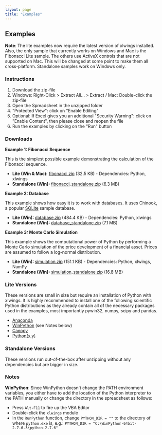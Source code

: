 ```yaml
---
layout: page
title: "Examples"
---
```


## Examples

**Note**: The lite examples now require the latest version of xlwings installed. Also, the only sample that currently works
on Windows and Mac is the Fibonacci Lite sample. The others use ActiveX controls that are not supported on Mac. This
will be changed at some point to make them all cross-platform. Standalone samples work on Windows only.

### Instructions

1. Download the zip-file
2. Windows: Right-Click > Extract All... > Extract / Mac: Double-click the zip-file
3. Open the Spreadsheet in the unzipped folder
4. "Protected View": click on "Enable Editing"
5. Optional: If Excel gives you an additional "Security Warning": click on "Enable Content", then
   please close and reopen the file
6. Run the examples by clicking on the "Run" button


### Downloads

**Example 1: Fibonacci Sequence**

This is the simplest possible example demonstrating the calculation of the Fibonacci sequence.

* **Lite (Win & Mac):** [fibonacci.zip][] (32.5 KB) - Dependencies: Python, xlwings
* **Standalone (Win):** [fibonacci_standalone.zip][] (6.3 MB)

[fibonacci.zip]: https://bitbucket.org/zoomeranalytics/xlwings_examples/downloads/fibonacci.zip
[fibonacci_standalone.zip]: https://bitbucket.org/zoomeranalytics/xlwings_examples/downloads/fibonacci_standalone.zip


**Example 2: Database**

This example shows how easy it is to work with databases. It uses [Chinook][], a popular [SQLite][] sample
database.

* **Lite (Win):** [database.zip][] (484.4 KB) - Dependencies: Python, xlwings
* **Standalone (Win):** [database_standalone.zip][] (7.1 MB)

[Chinook]: http://chinookdatabase.codeplex.com/
[SQLite]: http://sqlite.org/
[database.zip]: https://bitbucket.org/zoomeranalytics/xlwings_examples/downloads/database.zip
[database_standalone.zip]: https://bitbucket.org/zoomeranalytics/xlwings_examples/downloads/database_standalone.zip

**Example 3: Monte Carlo Simulation**

This example shows the computational power of Python by performing a Monte Carlo simulation of the price development of
a financial asset. Prices are assumed to follow a log-normal distribution.

* **Lite (Win):** [simulation.zip][] (151.1 KB) - Dependencies: Python, xlwings, NumPy
* **Standalone (Win):** [simulation_standalone.zip][] (16.8 MB)



[simulation.zip]: https://bitbucket.org/zoomeranalytics/xlwings_examples/downloads/simulation.zip
[simulation_standalone.zip]: https://bitbucket.org/zoomeranalytics/xlwings_examples/downloads/simulation_standalone.zip


### Lite Versions

These versions are small in size but require an installation of Python with xlwings. It is highly recommended to install
one of the following scientific Python distributions as they already contain all of the necessary packages used in the
examples, most importantly pywin32, numpy, scipy and pandas.

* [Anaconda](https://store.continuum.io/cshop/anaconda/)
* [WinPython](https://winpython.github.io/) (see Notes below)
* [Canopy](https://www.enthought.com/products/canopy/)
* [Python(x,y)](https://code.google.com/p/pythonxy/)


### Standalone Versions

These versions run out-of-the-box after unzipping without any dependencies but are bigger in size.


### Notes

**WinPython**: Since WinPython doesn't change the PATH environment variables, you either have to add the location
  of the Python interpreter to the PATH manually or change the directory in the spreadsheet as follows:

* Press `Alt-F11` to fire up the VBA Editor
* Double-click the `xlwings` module
* In the `RunPython` function, change `PYTHON_DIR = ""` to the directory of where `python.exe` is, e.g.:
`PYTHON_DIR = "C:\WinPython-64bit-2.7.6.3\python-2.7.6"`
